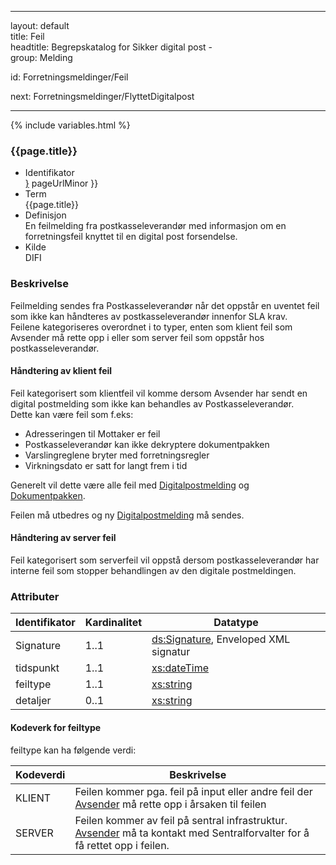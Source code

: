 -----

layout: default  
title: Feil  
headtitle: Begrepskatalog for Sikker digital post -  
group: Melding

id: Forretningsmeldinger/Feil

next: Forretningsmeldinger/FlyttetDigitalpost

-----

{% include variables.html %}

### {{page.title}}

  - Identifikator  
    <span style="{ pageUrlMinor ;">[}]({{)</span> pageUrlMinor }}
  - Term  
    {{page.title}}
  - Definisjon  
    En feilmelding fra postkasseleverandør med informasjon om en
    forretningsfeil knyttet til en digital post forsendelse.
  - Kilde  
    DIFI

### Beskrivelse

Feilmelding sendes fra Postkasseleverandør når det oppstår en uventet
feil som ikke kan håndteres av postkasseleverandør innenfor SLA krav.  
Feilene kategoriseres overordnet i to typer, enten som klient feil som
Avsender må rette opp i eller som server feil som oppstår hos
postkasseleverandør.

#### Håndtering av klient feil

Feil kategorisert som klientfeil vil komme dersom Avsender har sendt en
digital postmelding som ikke kan behandles av Postkasseleverandør.  
Dette kan være feil som f.eks:

  - Adresseringen til Mottaker er feil
  - Postkasseleverandør kan ikke dekryptere dokumentpakken
  - Varslingreglene bryter med forretningsregler
  - Virkningsdato er satt for langt frem i tid

Generelt vil dette være alle feil med
[Digitalpostmelding](DigitalPostMelding) og
[Dokumentpakken](../forretningslag/Dokumentpakke).

Feilen må utbedres og ny [Digitalpostmelding](DigitalPostMelding) må
sendes.

#### Håndtering av server feil

Feil kategorisert som serverfeil vil oppstå dersom postkasseleverandør
har interne feil som stopper behandlingen av den digitale postmeldingen.

### Attributer

| Identifikator | Kardinalitet | Datatype                                                                                                                                                       |
| ------------- | ------------ | -------------------------------------------------------------------------------------------------------------------------------------------------------------- |
| Signature     | 1..1         | [ds:Signature](https://www.oasis-open.org/committees/download.php/21256/wss-v1.1-spec-errata-os-SOAPMessageSecurity.htm#_Toc118717148), Enveloped XML signatur |
| tidspunkt     | 1..1         | [xs:dateTime](http://www.w3.org/TR/xmlschema-2/#dateTime)                                                                                                      |
| feiltype      | 1..1         | [xs:string](http://www.w3.org/TR/xmlschema-2/#string)                                                                                                          |
| detaljer      | 0..1         | [xs:string](http://www.w3.org/TR/xmlschema-2/#string)                                                                                                          |

#### Kodeverk for feiltype

feiltype kan ha følgende verdi:

| Kodeverdi | Beskrivelse                                                                                                                                     |
| --------- | ----------------------------------------------------------------------------------------------------------------------------------------------- |
| KLIENT    | Feilen kommer pga. feil på input eller andre feil der [Avsender](../begrep/Avsender) må rette opp i årsaken til feilen                          |
| SERVER    | Feilen kommer av feil på sentral infrastruktur. [Avsender](../begrep/Avsender) må ta kontakt med Sentralforvalter for å få rettet opp i feilen. |
